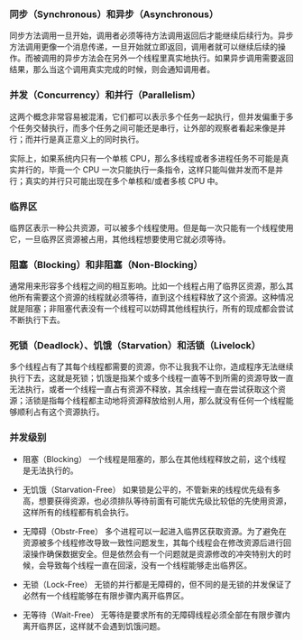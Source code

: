 ### 同步（Synchronous）和异步（Asynchronous）
同步方法调用一旦开始，调用者必须等待方法调用返回后才能继续后续行为。异步方法调用更像一个消息传递，一旦开始就立即返回，调用者就可以继续后续的操作。而被调用的异步方法会在另外一个线程里真实地执行。如果异步调用需要返回结果，那么当这个调用真实完成的时候，则会通知调用者。

### 并发（Concurrency）和并行（Parallelism）
这两个概念非常容易被混淆，它们都可以表示多个任务一起执行，但并发偏重于多个任务交替执行，而多个任务之间可能还是串行，让外部的观察者看起来像是并行；而并行是真正意义上的同时执行。

实际上，如果系统内只有一个单核 CPU，那么多线程或者多进程任务不可能是真实并行的，毕竟一个 CPU 一次只能执行一条指令，这样只能叫做并发而不是并行；真实的并行只可能出现在多个单核和/或者多核 CPU 中。

### 临界区
临界区表示一种公共资源，可以被多个线程使用。但是每一次只能有一个线程使用它，一旦临界区资源被占用，其他线程想要使用它就必须等待。

### 阻塞（Blocking）和非阻塞（Non-Blocking）
通常用来形容多个线程之间的相互影响。比如一个线程占用了临界区资源，那么其他所有需要这个资源的线程就必须等待，直到这个线程释放了这个资源。这种情况就是阻塞；非阻塞代表没有一个线程可以妨碍其他线程执行，所有的现成都会尝试不断执行下去。

### 死锁（Deadlock）、饥饿（Starvation）和活锁（Livelock）
多个线程占有了其每个线程都需要的资源，你不让我我不让你，造成程序无法继续执行下去，这就是死锁；饥饿是指某个或多个线程一直等不到所需的资源导致一直无法执行，或者一个线程一直占有资源不释放，其余线程一直在尝试获取这个资源；活锁是指每个线程都主动地将资源释放给别人用，那么就没有任何一个线程能够顺利占有这个资源执行。

### 并发级别
- 阻塞（Blocking）
一个线程是阻塞的，那么在其他线程释放之前，这个线程是无法执行的。

- 无饥饿（Starvation-Free）
如果锁是公平的，不管新来的线程优先级有多高，想要获得资源，也必须排队等待前面有可能优先级比较低的先使用资源，这样所有的线程都有机会执行。

- 无障碍（Obstr-Free）
多个进程可以一起进入临界区获取资源。为了避免在资源被多个线程修改导致一致性问题发生，其每个线程会在修改资源后进行回滚操作确保数据安全。但是依然会有一个问题就是资源修改的冲突特别大的时候，会导致每个线程一直在回滚，没有一个线程能够走出临界区。

- 无锁（Lock-Free）
无锁的并行都是无障碍的，但不同的是无锁的并发保证了必然有一个线程能够在有限步骤内离开临界区。

- 无等待（Wait-Free）
无等待是要求所有的无障碍线程必须全部在有限步骤内离开临界区，这样就不会遇到饥饿问题。